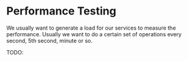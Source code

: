 # Performance Testing

We usually want to generate a load for our services to measure the performance. Usually we want to do a certain set of operations every second, 5th second, minute or so. 

TODO:



